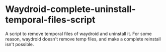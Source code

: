 # Waydroid-complete-uninstall-temporal-files-script
A script to remove temporal files of waydroid and uninstall it. For some reason, waydroid doesn't remove temp files, and make a complete reinstall isn't possible.
